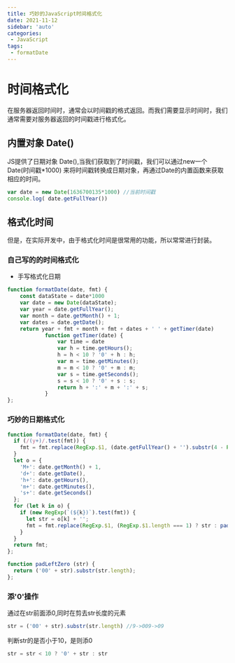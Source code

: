 ```yaml
---
title: 巧妙的JavaScript时间格式化
date: 2021-11-12
sidebar: 'auto'
categories:
 - JavaScript
tags:
 - formatDate
---
```


# 时间格式化

在服务器返回时间时，通常会以时间戳的格式返回。而我们需要显示时间时，我们通常需要对服务器返回的时间戳进行格式化。

## 内置对象 Date()

JS提供了日期对象 Date(),当我们获取到了时间戳，我们可以通过new一个 Date(时间戳*1000) 来将时间戳转换成日期对象，再通过Date的内置函数来获取相应的时间。

```js
var date = new Date(1636700135*1000) //当前时间戳
console.log( date.getFullYear())
```

## 格式化时间
但是，在实际开发中，由于格式化时间是很常用的功能，所以常常进行封装。

### 自己写的的时间格式化

* 手写格式化日期

```js
function formatDate(date, fmt) {
	const dataState = date*1000
	var date = new Date(dataState);
	var year = date.getFullYear();
	var month = date.getMonth() + 1;
	var dates = date.getDate();
	return year + fmt + month + fmt + dates + ' ' + getTimer(date)
	        function getTimer(date) {
	            var time = date
	            var h = time.getHours();
	            h = h < 10 ? '0' + h : h;
	            var m = time.getMinutes();
	            m = m < 10 ? '0' + m : m;
	            var s = time.getSeconds();
	            s = s < 10 ? '0' + s : s;
	            return h + ':' + m + ':' + s;
	        }
};

```
### 巧妙的日期格式化

```js
function formatDate(date, fmt) {
  if (/(y+)/.test(fmt)) {
    fmt = fmt.replace(RegExp.$1, (date.getFullYear() + '').substr(4 - RegExp.$1.length));
  }
  let o = {
    'M+': date.getMonth() + 1,
    'd+': date.getDate(),
    'h+': date.getHours(),
    'm+': date.getMinutes(),
    's+': date.getSeconds()
  };
  for (let k in o) {
    if (new RegExp(`(${k})`).test(fmt)) {
      let str = o[k] + '';
      fmt = fmt.replace(RegExp.$1, (RegExp.$1.length === 1) ? str : padLeftZero(str));
    }
  }
  return fmt;
};

function padLeftZero (str) {
  return ('00' + str).substr(str.length);
};
```

### 添'0'操作

通过在str前面添0,同时在剪去str长度的元素 

```js
str = ('00' + str).substr(str.length) //9->009->09
```

判断str的是否小于10，是则添0

```js
str = str < 10 ? '0' + str : str 
```